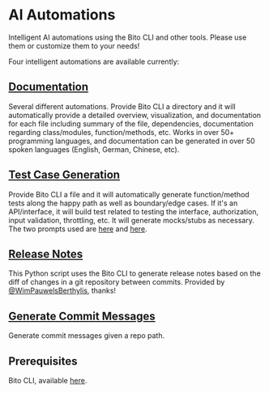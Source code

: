 # AI Automations
Intelligent AI automations using the Bito CLI and other tools.  Please use them or customize them to your needs!

Four intelligent automations are available currently:

## [Documentation](https://github.com/gitbito/Automation/tree/main/documentation/)
Several different automations. Provide Bito CLI a directory and it will automatically provide a detailed overview, visualization, and documentation for each file including summary of the file, dependencies, documentation regarding class/modules, function/methods, etc.  Works in over 50+ programming languages, and documentation can be generated in over 50 spoken languages (English, German, Chinese, etc).


## [Test Case Generation](https://github.com/gitbito/Automation/tree/main/unittests/gentestcase)
Provide Bito CLI a file and it will automatically generate function/method tests along the happy path as well as boundary/edge cases.  If it's an API/interface, it will build test related to testing the interface, authorization, input validation, throttling, etc.  It will generate mocks/stubs as necessary.  The two prompts used are [here](https://github.com/gitbito/Automation/blob/main/unittests/gentestcase/prompts/gen_test_case_1.pmt) and [here](https://github.com/gitbito/Automation/blob/main/unittests/gentestcase/prompts/gen_test_case_2.pmt).


## [Release Notes](https://github.com/gitbito/Automation/tree/main/releasenotes)
This Python script uses the Bito CLI to generate release notes based on the diff of changes in a git repository between commits. Provided by [@WimPauwelsBerthylis](https://github.com/WimPauwelsBerthylis), thanks! 


## [Generate Commit Messages](https://github.com/gitbito/Automation/tree/main/git/commit_msg)
Generate commit messages given a repo path.

## Prerequisites

Bito CLI, available [here](https://github.com/gitbito/CLI).
